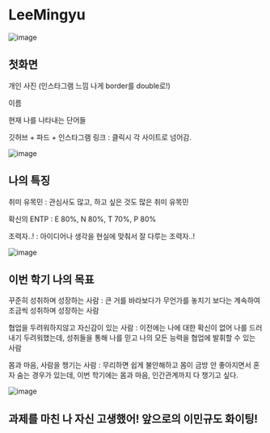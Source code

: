 # LeeMingyu

![image](https://github.com/3rd-PARD-WEB-PART/LeeMingyu/assets/130739811/68cccd8c-81a9-48fe-b79d-2936ca5c438b)

## 첫화면

개인 사진 (인스타그램 느낌 나게 border를 double로!)

이름

현재 나를 나타내는 단어들

깃허브 + 파드 + 인스타그램 링크 : 클릭시 각 사이트로 넘어감.

![image](https://github.com/3rd-PARD-WEB-PART/LeeMingyu/assets/130739811/efdd8a67-9913-4f37-bf4a-e92ab629f89e)

## 나의 특징

취미 유목민 : 관심사도 많고, 하고 싶은 것도 많은 취미 유목민

확신의 ENTP : E 80%, N 80%, T 70%, P 80% 

조력자..! : 아이디어나 생각을 현실에 맞춰서 잘 다루는 조력자..!


![image](https://github.com/3rd-PARD-WEB-PART/LeeMingyu/assets/130739811/a3515091-e570-4f9f-bd2e-84d3a739aba5)

## 이번 학기 나의 목표

꾸준히 성취하며 성장하는 사람 : 큰 거를 바라보다가 무언가를 놓치기 보다는 계속하여 조금씩 성취하며 성장하는 사람

협업을 두려워하지않고 자신감이 있는 사람 : 이전에는 나에 대한 확신이 없어 나를 드러내기 두려워했는데, 성취들을 통해 나를 믿고 나의 모든 능력을 협업에 발휘할 수 있는 사람

몸과 마음, 사람을 챙기는 사람 : 무리하면 쉽게 불안해하고 몸이 금방 안 좋아지면서 혼자 숨는 경우가 있는데, 이번 학기에는 몸과 마음, 인간관계까지 다 챙기고 싶다.


![image](https://github.com/3rd-PARD-WEB-PART/LeeMingyu/assets/130739811/a8d1b02c-2486-424d-a7fe-20a44323b372)

## 과제를 마친 나 자신 고생했어! 앞으로의 이민규도 화이팅!
